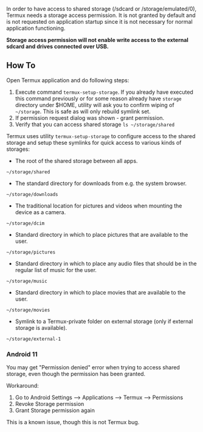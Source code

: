 In order to have access to shared storage (/sdcard or
/storage/emulated/0), Termux needs a storage access permission. It is
not granted by default and is not requested on application startup since
it is not necessary for normal application functioning.

**Storage access permission will not enable write access to the external
sdcard and drives connected over USB.**

## How To

Open Termux application and do following steps:

1.  Execute command `termux-setup-storage`. If you already have executed
    this command previously or for some reason already have `storage`
    directory under \$HOME, utility will ask you to confirm wiping of
    `~/storage`. This is safe as will only rebuild symlink set.
2.  If permission request dialog was shown - grant permission.
3.  Verify that you can access shared storage `ls ~/storage/shared`

Termux uses utility `termux-setup-storage` to configure access to the
shared storage and setup these symlinks for quick access to various
kinds of storages:

- The root of the shared storage between all apps.

`~/storage/shared`

- The standard directory for downloads from e.g. the system browser.

`~/storage/downloads`

- The traditional location for pictures and videos when mounting the
  device as a camera.

`~/storage/dcim`

- Standard directory in which to place pictures that are available to
  the user.

`~/storage/pictures`

- Standard directory in which to place any audio files that should be in
  the regular list of music for the user.

`~/storage/music`

- Standard directory in which to place movies that are available to the
  user.

`~/storage/movies`

- Symlink to a Termux-private folder on external storage (only if
  external storage is available).

`~/storage/external-1`

### Android 11

You may get "Permission denied" error when trying to access shared
storage, even though the permission has been granted.

Workaround:

1.  Go to Android Settings --\> Applications --\> Termux --\>
    Permissions
2.  Revoke Storage permission
3.  Grant Storage permission again

This is a known issue, though this is not Termux bug.